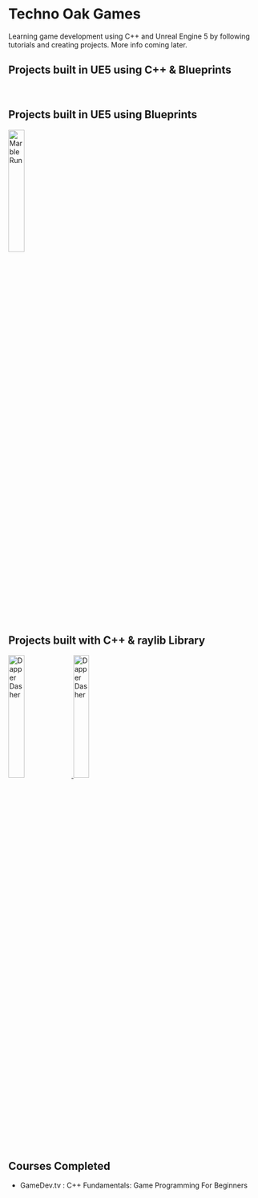 # Techno Oak Games
Learning game development using C++ and Unreal Engine 5 by following tutorials and creating projects.
More info coming later.

## Projects built in UE5 using C++ & Blueprints

<br>

## Projects built in UE5 using Blueprints
<a href="https://github.com/TechnoOakGames/Marble_Run">
 <img alt="Marble Run" width="25%" height="25%" src="https://raw.githubusercontent.com/TechnoOakGames/Marble_Run/main/Marble_Run_Gameplay_Screenshot_Captioned.png" />
</a>
  
<br>

## Projects built with C++ & raylib Library
<a href="https://github.com/TechnoOakGames/Classic_Clash">
 <img alt="Dapper Dasher" width="25%" height="25%" src="https://raw.githubusercontent.com/TechnoOakGames/Classic_Clash/main/Gameplay-Screenshot_Captioned.png" />
</a>
<a href="https://github.com/TechnoOakGames/Dapper_Dasher">
 <img alt="Dapper Dasher" width="25%" height="25%" src="https://raw.githubusercontent.com/TechnoOakGames/Dapper_Dasher/main/Gameplay-Screenshot_Captioned.png" />
</a>

<br>

## Courses Completed
- GameDev.tv : C++ Fundamentals: Game Programming For Beginners

<br>

<!--

**Here are some ideas to get you started:**

🙋‍♀️ A short introduction - what is your organization all about?
🌈 Contribution guidelines - how can the community get involved?
👩‍💻 Useful resources - where can the community find your docs? Is there anything else the community should know?
🍿 Fun facts - what does your team eat for breakfast?
🧙 Remember, you can do mighty things with the power of [Markdown](https://docs.github.com/github/writing-on-github/getting-started-with-writing-and-formatting-on-github/basic-writing-and-formatting-syntax)
-->

